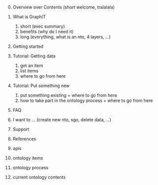 

0. Overview over Contents (short welcome, tralalala)

1. What is GraphIT 
   1. short (exec summary)
   2. benefits (why do I need it)
   3. long (everything, what is an nto, 4 layers, ...)

2. Getting started
  1. Tutorial: Getting data
     1. get an item
     2. list items
     3. where to go from here
  2. Tutorial: Put something new
     1. put something existing + where to go from here
     2. how to take part in the ontology process + where to go from here

3. FAQ
  1. I want to ... (create new nto, sgo, delete data, ...)
  2. Support

4. References
  1. apis
  2. ontology items
  3. ontology process
  4. current ontology contents